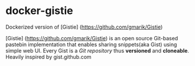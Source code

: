 # docker-gistie
Dockerized version of [Gistie] (https://github.com/gmarik/Gistie)

[Gistie] (https://github.com/gmarik/Gistie) is an open source Git-based pastebin implementation that enables sharing snippets(aka Gist) using simple web UI.
Every Gist is a *Git repository* thus **versioned** and **cloneable**. Heavily inspired by gist.github.com
